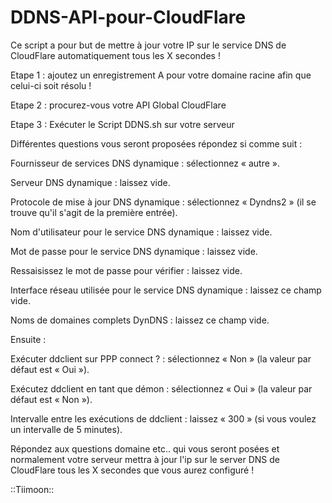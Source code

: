 # DDNS-API-pour-CloudFlare



Ce script a pour but de mettre à jour votre IP sur le service DNS de CloudFlare automatiquement tous les X secondes !



Etape 1 : ajoutez un enregistrement A pour votre domaine racine afin que celui-ci soit résolu !



Etape 2 : procurez-vous votre API Global CloudFlare



Etape 3 : Exécuter le Script DDNS.sh sur votre serveur



Différentes questions vous seront proposées répondez si comme suit :



Fournisseur de services DNS dynamique : sélectionnez « autre ».

Serveur DNS dynamique : laissez vide.

Protocole de mise à jour DNS dynamique : sélectionnez « Dyndns2 » (il se trouve qu'il s'agit de la première entrée).

Nom d'utilisateur pour le service DNS dynamique : laissez vide.

Mot de passe pour le service DNS dynamique : laissez vide.

Ressaisissez le mot de passe pour vérifier : laissez vide.

Interface réseau utilisée pour le service DNS dynamique : laissez ce champ vide.

Noms de domaines complets DynDNS : laissez ce champ vide.



Ensuite :



Exécuter ddclient sur PPP connect ? : sélectionnez « Non » (la valeur par défaut est « Oui »).

Exécutez ddclient en tant que démon : sélectionnez « Oui » (la valeur par défaut est « Non »).

Intervalle entre les exécutions de ddclient : laissez « 300 » (si vous voulez un intervalle de 5 minutes).



Répondez aux questions domaine etc.. qui vous seront posées et normalement votre serveur mettra à jour l'ip sur le server DNS de CloudFlare tous les X secondes que vous aurez configuré !


::Tiimoon::
